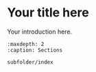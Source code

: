 # Your title here

Your introduction here.

```{toctree}
:maxdepth: 2
:caption: Sections

subfolder/index
```
